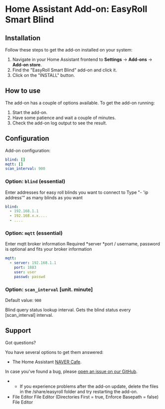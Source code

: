 # Home Assistant Add-on: EasyRoll Smart Blind

## Installation

Follow these steps to get the add-on installed on your system:

1. Navigate in your Home Assistant frontend to **Settings** -> **Add-ons** -> **Add-on store**.
2. Find the "EasyRoll Smart Blind" add-on and click it.
3. Click on the "INSTALL" button.

## How to use

The add-on has a couple of options available. To get the add-on running:

1. Start the add-on.
2. Have some patience and wait a couple of minutes.
3. Check the add-on log output to see the result.

## Configuration

Add-on configuration:

```yaml
blind: []
mqtt: []
scan_interval: 900
```

### Option: `blind` (essential)

Enter addresses for easy roll blinds you want to connect to Type "- 'ip address'" as many blinds as you want

```yaml
blind:
  - 192.168.1.1
  - 192.168.x.x....
  - ....
```

### Option: `mqtt` (essential)

Enter mqtt broker information Required *server *port / username, password is optional and fits your broker information

```yaml
mqtt:
  - server: 192.168.1.1
    port: 1883
    user: user
    passwd: passwd
```

### Option: `scan_interval` [unit. minute]
Default value: `900`

Blind query status lookup interval. Gets the blind status every [scan_interval] interval.

## Support

Got questions?

You have several options to get them answered:

- The Home Assistant [NAVER Cafe][forum].

In case you've found a bug, please [open an issue on our GitHub][issue].

* * If you experience problems after the add-on update, delete the files in the /share/easyroll folder and try restarting the add-on.
* File Editor File Editor (Directories First = true, Enforce Basepath = false) File Editor

[forum]: https://cafe.naver.com/koreassistant
[issue]: https://github.com/harwin1/ha-addons/issues
[repository]: https://github.com/harwin1/ha-addons
